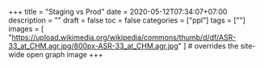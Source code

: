 +++
title = "Staging vs Prod"
date = 2020-05-12T07:34:07+07:00
description = ""
draft = false
toc = false
categories = ["ppl"]
tags = [""]
images = [
  "https://upload.wikimedia.org/wikipedia/commons/thumb/d/df/ASR-33_at_CHM.agr.jpg/800px-ASR-33_at_CHM.agr.jpg"
] # overrides the site-wide open graph image
+++

<!--more-->
